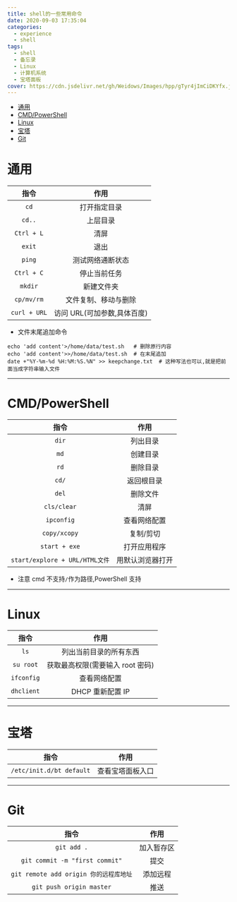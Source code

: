 ```yaml
---
title: shell的一些常用命令
date: 2020-09-03 17:35:04
categories:
  - experience
  - shell
tags:
  - shell
  - 备忘录
  - Linux
  - 计算机系统
  - 宝塔面板
cover: https://cdn.jsdelivr.net/gh/Weidows/Images/hpp/gTyr4jImCiDKYfx.jpg
---
```


<!--
 * @Author: Weidows
 * @Date: 2020-09-03 17:35:04
 * @LastEditors: Weidows
 * @LastEditTime: 2021-03-11 23:03:34
 * @FilePath: \Weidowsd:\Game\Github\Blog-private\source\_posts\experience\shell\shell.md
-->

- [通用](#通用)
- [CMD/PowerShell](#cmdpowershell)
- [Linux](#linux)
- [宝塔](#宝塔)
- [Git](#git)

# 通用

|     指令     |            作用             |
| :----------: | :-------------------------: |
|     `cd`     |        打开指定目录         |
|    `cd..`    |          上层目录           |
|  `Ctrl + L`  |            清屏             |
|    `exit`    |            退出             |
|    `ping`    |      测试网络通断状态       |
|  `Ctrl + C`  |        停止当前任务         |
|   `mkdir`    |         新建文件夹          |
|  `cp/mv/rm`  |    文件复制、移动与删除     |
| `curl + URL` | 访问 URL(可加参数,具体百度) |

- 文件末尾追加命令

```shell
echo 'add content'>/home/data/test.sh   # 删除原行内容
echo 'add content'>>/home/data/test.sh  # 在末尾追加
date +"%Y-%m-%d %H:%M:%S.%N" >> keepchange.txt  # 这种写法也可以,就是把前面当成字符串输入文件
```

---

# CMD/PowerShell

|              指令              |       作用       |
| :----------------------------: | :--------------: |
|             `dir`              |     列出目录     |
|              `md`              |     创建目录     |
|              `rd`              |     删除目录     |
|             `cd/`              |    返回根目录    |
|             `del`              |     删除文件     |
|          `cls/clear`           |       清屏       |
|           `ipconfig`           |   查看网络配置   |
|          `copy/xcopy`          |    复制/剪切     |
|         `start + exe`          |   打开应用程序   |
| `start/explore + URL/HTML文件` | 用默认浏览器打开 |

- 注意 cmd 不支持`/`作为路径,PowerShell 支持

---

# Linux

|    指令    |               作用               |
| :--------: | :------------------------------: |
|    `ls`    |      列出当前目录的所有东西      |
| `su root`  | 获取最高权限(需要输入 root 密码) |
| `ifconfig` |           查看网络配置           |
| `dhclient` |         DHCP 重新配置 IP         |

---

# 宝塔

|           指令           |       作用       |
| :----------------------: | :--------------: |
| `/etc/init.d/bt default` | 查看宝塔面板入口 |

---

# Git

|                  指令                  |    作用    |
| :------------------------------------: | :--------: |
|              `git add .`               | 加入暂存区 |
|     `git commit -m "first commit"`     |    提交    |
| `git remote add origin 你的远程库地址` |  添加远程  |
|        `git push origin master`        |    推送    |

